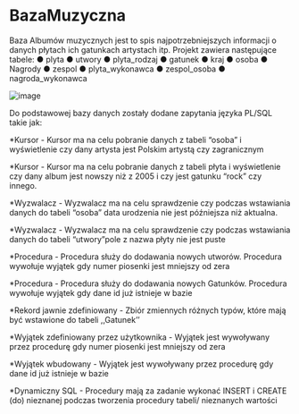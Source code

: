 # BazaMuzyczna
Baza Albumów muzycznych jest to spis
najpotrzebniejszych informacji o danych płytach ich
gatunkach artystach itp. Projekt zawiera następujące
tabele:
● plyta
● utwory
● plyta_rodzaj
● gatunek
● kraj
● osoba
● Nagrody
● zespol
● plyta_wykonawca
● zespol_osoba
● nagroda_wykonawca

![image](https://user-images.githubusercontent.com/34864275/124351708-44f3c500-dbfc-11eb-88f4-5dca4c2409cb.png)

Do podstawowej bazy danych zostały dodane zapytania języka PL/SQL takie jak:

*Kursor - Kursor ma na celu pobranie danych z tabeli
“osoba” i wyświetlenie czy dany artysta jest Polskim
artystą czy zagranicznym

*Kursor - Kursor ma na celu pobranie danych z tabeli płyta
i wyświetlenie czy dany album jest nowszy niż z 2005 i czy
jest gatunku “rock” czy innego.

*Wyzwalacz - Wyzwalacz ma na celu sprawdzenie czy
podczas wstawiania danych do tabeli “osoba” data
urodzenia nie jest późniejsza niż aktualna.

*Wyzwalacz - Wyzwalacz ma na celu sprawdzenie czy
podczas wstawiania danych do tabeli “utwory”pole z
nazwa płyty nie jest puste

*Procedura - Procedura służy do dodawania nowych
utworów. Procedura wywołuje wyjątek gdy numer piosenki
jest mniejszy od zera

*Procedura - Procedura służy do dodawania nowych
Gatunków. Procedura wywołuje wyjątek gdy dane id już
istnieje w bazie

*Rekord jawnie zdefiniowany - Zbiór zmiennych różnych
typów, które mają być wstawione do tabeli ,,Gatunek’’

*Wyjątek zdefiniowany przez użytkownika - Wyjątek jest
wywoływany przez procedurę gdy numer piosenki jest
mniejszy od zera

*Wyjątek wbudowany - Wyjątek jest wywoływany przez
procedurę gdy dane id już istnieje w bazie

*Dynamiczny SQL - Procedury mają za zadanie wykonać
INSERT i CREATE (do) nieznanej podczas tworzenia
procedury tabeli/ nieznanych wartości
